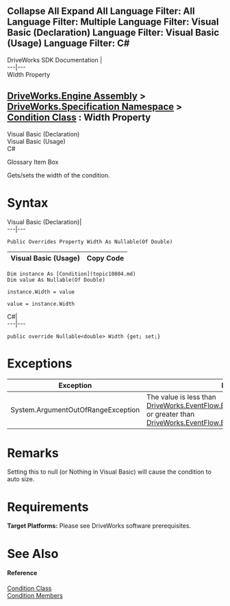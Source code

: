       

 Collapse All Expand All  Language Filter: All  Language Filter: Multiple  Language Filter: Visual Basic (Declaration) Language Filter: Visual Basic (Usage) Language Filter: C#  
---  
DriveWorks SDK Documentation  |   
---|---  
Width Property   
  
[DriveWorks.Engine Assembly](topic2156.md) > [DriveWorks.Specification Namespace](topic10764.md) > [Condition Class](topic10804.md) : Width Property  
---  
  
Visual Basic (Declaration)    
Visual Basic (Usage)    
C# 

Glossary Item Box

Gets/sets the width of the condition. 

# Syntax

Visual Basic (Declaration)|   
---|---  
      
    
    Public Overrides Property Width As Nullable(Of Double)  
  
Visual Basic (Usage)| Copy Code  
---|---  
      
    
    Dim instance As [Condition](topic10804.md)
    Dim value As Nullable(Of Double)
     
    instance.Width = value
     
    value = instance.Width  
  
C#|   
---|---  
      
    
    public override Nullable<double> Width {get; set;}  
  
# Exceptions

Exception| Description  
---|---  
System.ArgumentOutOfRangeException| The value is less than [DriveWorks.EventFlow.ExecutableNodeBase.MIN_WIDTH](topic6975.md) or greater than [DriveWorks.EventFlow.ExecutableNodeBase.MAX_WIDTH](topic6972.md).  
  
# Remarks

Setting this to null (or Nothing in Visual Basic) will cause the condition to auto size.

# Requirements

**Target Platforms:** Please see DriveWorks software prerequisites.

# See Also

#### Reference

[Condition Class](topic10804.md)   
[Condition Members](topic10805.md)


